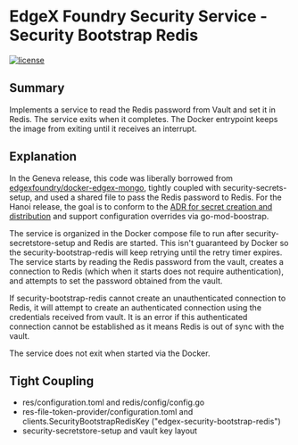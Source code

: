 # EdgeX Foundry Security Service - Security Bootstrap Redis

[![license](https://img.shields.io/badge/license-Apache%20v2.0-blue.svg)](LICENSE)

## Summary

Implements a service to read the Redis password from Vault and set it in Redis. The service exits when it completes. The Docker entrypoint keeps the image from exiting until it receives an interrupt.

## Explanation

In the Geneva release, this code was liberally borrowed from [edgexfoundry/docker-edgex-mongo](https://github.com/edgexfoundry/docker-edgex-mongo), tightly coupled with security-secrets-setup, and used a shared file to pass the Redis password to Redis. For the Hanoi release, the goal is to conform to the [ADR for secret creation and distribution](https://docs.edgexfoundry.org/1.2/design/adr/security/0008-Secret-Creation-and-Distribution/) and support configuration overrides via go-mod-boostrap.

The service is organized in the Docker compose file to run after security-secretstore-setup and Redis are started. This isn't guaranteed by Docker so the security-bootstrap-redis will keep retrying until the retry timer expires. The service starts by reading the Redis password from the vault, creates a connection to Redis (which when it starts does not require authentication), and attempts to set the password obtained from the vault.

If security-bootstrap-redis cannot create an unauthenticated connection to Redis, it will attempt to create an authenticated connection using the credentials received from vault. It is an error if this authenticated connection cannot be established as it means Redis is out of sync with the vault.

The service does not exit when started via the Docker.

## Tight Coupling

* res/configuration.toml and redis/config/config.go
* res-file-token-provider/configuration.toml and clients.SecurityBootstrapRedisKey ("edgex-security-bootstrap-redis")
* security-secretstore-setup and vault key layout
